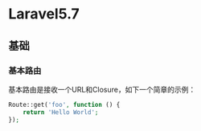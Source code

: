 # Laravel5.7

## 基础

### 基本路由

基本路由是接收一个URL和Closure，如下一个简章的示例：

```php
Route::get('foo', function () {
    return 'Hello World';
});
```
